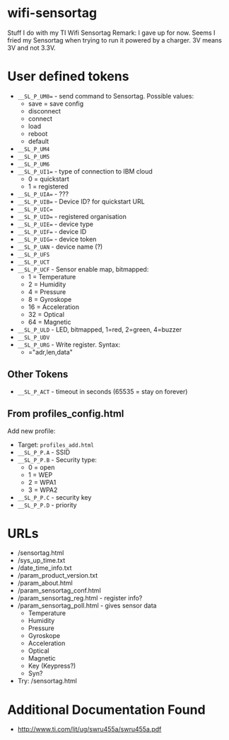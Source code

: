 # wifi-sensortag
Stuff I do with my TI Wifi Sensortag
Remark: I gave up for now. Seems I fried my Sensortag when trying to run it powered by a charger. 3V means 3V and not 3.3V.

# User defined tokens
* `__SL_P_UM0=` - send command to Sensortag. Possible values:
  * save = save config
  * disconnect
  * connect
  * load
  * reboot
  * default
* `__SL_P_UM4`
* `__SL_P_UM5`
* `__SL_P_UM6`
* `__SL_P_UI1=` - type of connection to IBM cloud
  * 0 = quickstart
  * 1 = registered
* `__SL_P_UIA=` - ???
* `__SL_P_UIB=` - Device ID? for quickstart URL
* `__SL_P_UIC=`
* `__SL_P_UID=` - registered organisation
* `__SL_P_UIE=` - device type
* `__SL_P_UIF=` - device ID
* `__SL_P_UIG=` - device token
* `__SL_P_UAN`  - device name (?)
* `__SL_P_UFS`
* `__SL_P_UCT`
* `__SL_P_UCF` - Sensor enable map, bitmapped:
  * 1 = Temperature
  * 2 = Humidity
  * 4 = Pressure
  * 8 = Gyroskope
  * 16 = Acceleration
  * 32 = Optical
  * 64 = Magnetic
* `__SL_P_ULD` - LED, bitmapped, 1=red, 2=green, 4=buzzer
* `__SL_P_UDV`
* `__SL_P_URG` - Write register. Syntax:
  * ="adr,len,data"

## Other Tokens
* `__SL_P_ACT` - timeout in seconds (65535 = stay on forever)

## From profiles_config.html
Add new profile:
* Target: `profiles_add.html`
* `__SL_P_P.A` - SSID
* `__SL_P_P.B` - Security type:
  * 0 = open
  * 1 = WEP
  * 2 = WPA1
  * 3 = WPA2
* `__SL_P_P.C` - security key
* `__SL_P_P.D` - priority

# URLs
* /sensortag.html
* /sys_up_time.txt
* /date_time_info.txt
* /param_product_version.txt
* /param_about.html
* /param_sensortag_conf.html
* /param_sensortag_reg.html - register info?
* /param_sensortag_poll.html - gives sensor data
  * Temperature
  * Humidity
  * Pressure
  * Gyroskope
  * Acceleration
  * Optical
  * Magnetic
  * Key (Keypress?)
  * Syn?
* Try: /sensortag.html

# Additional Documentation Found
* http://www.ti.com/lit/ug/swru455a/swru455a.pdf
